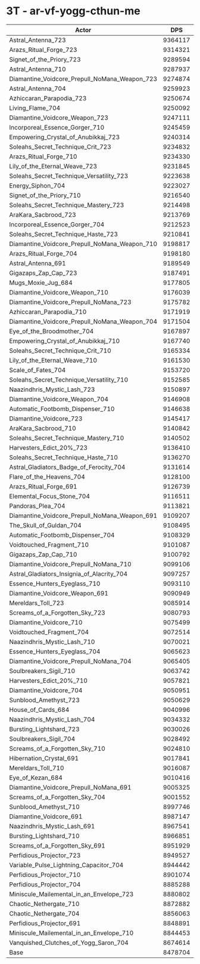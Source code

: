 # 3T - ar-vf-yogg-cthun-me
| Actor | DPS | Increase |
|---|:---:|:---:|
|Astral_Antenna_723|9364117|10.44%|
|Arazs_Ritual_Forge_723|9314321|9.86%|
|Signet_of_the_Priory_723|9289594|9.56%|
|Astral_Antenna_710|9287937|9.54%|
|Diamantine_Voidcore_Prepull_NoMana_Weapon_723|9274874|9.39%|
|Astral_Antenna_704|9259923|9.21%|
|Azhiccaran_Parapodia_723|9250674|9.10%|
|Living_Flame_704|9250092|9.10%|
|Diamantine_Voidcore_Weapon_723|9247111|9.06%|
|Incorporeal_Essence_Gorger_710|9245459|9.04%|
|Empowering_Crystal_of_Anubikkaj_723|9240314|8.98%|
|Soleahs_Secret_Technique_Crit_723|9234832|8.92%|
|Arazs_Ritual_Forge_710|9234330|8.91%|
|Lily_of_the_Eternal_Weave_723|9231845|8.88%|
|Soleahs_Secret_Technique_Versatility_723|9223638|8.79%|
|Energy_Siphon_704|9223027|8.78%|
|Signet_of_the_Priory_710|9216540|8.70%|
|Soleahs_Secret_Technique_Mastery_723|9214498|8.68%|
|AraKara_Sacbrood_723|9213769|8.67%|
|Incorporeal_Essence_Gorger_704|9212523|8.65%|
|Soleahs_Secret_Technique_Haste_723|9210841|8.64%|
|Diamantine_Voidcore_Prepull_NoMana_Weapon_710|9198817|8.49%|
|Arazs_Ritual_Forge_704|9198180|8.49%|
|Astral_Antenna_691|9189549|8.38%|
|Gigazaps_Zap_Cap_723|9187491|8.36%|
|Mugs_Moxie_Jug_684|9177805|8.25%|
|Diamantine_Voidcore_Weapon_710|9176039|8.22%|
|Diamantine_Voidcore_Prepull_NoMana_723|9175782|8.22%|
|Azhiccaran_Parapodia_710|9171919|8.18%|
|Diamantine_Voidcore_Prepull_NoMana_Weapon_704|9171504|8.17%|
|Eye_of_the_Broodmother_704|9167897|8.13%|
|Empowering_Crystal_of_Anubikkaj_710|9167740|8.13%|
|Soleahs_Secret_Technique_Crit_710|9165334|8.10%|
|Lily_of_the_Eternal_Weave_710|9161530|8.05%|
|Scale_of_Fates_704|9153720|7.96%|
|Soleahs_Secret_Technique_Versatility_710|9152585|7.95%|
|Naazindhris_Mystic_Lash_723|9150897|7.93%|
|Diamantine_Voidcore_Weapon_704|9146908|7.88%|
|Automatic_Footbomb_Dispenser_710|9146638|7.88%|
|Diamantine_Voidcore_723|9145417|7.86%|
|AraKara_Sacbrood_710|9140842|7.81%|
|Soleahs_Secret_Technique_Mastery_710|9140502|7.81%|
|Harvesters_Edict_20%_723|9136410|7.76%|
|Soleahs_Secret_Technique_Haste_710|9136270|7.76%|
|Astral_Gladiators_Badge_of_Ferocity_704|9131614|7.70%|
|Flare_of_the_Heavens_704|9128100|7.66%|
|Arazs_Ritual_Forge_691|9126739|7.64%|
|Elemental_Focus_Stone_704|9116511|7.52%|
|Pandoras_Plea_704|9113821|7.49%|
|Diamantine_Voidcore_Prepull_NoMana_Weapon_691|9109207|7.44%|
|The_Skull_of_Guldan_704|9108495|7.43%|
|Automatic_Footbomb_Dispenser_704|9108329|7.43%|
|Voidtouched_Fragment_710|9101087|7.34%|
|Gigazaps_Zap_Cap_710|9100792|7.34%|
|Diamantine_Voidcore_Prepull_NoMana_710|9099106|7.32%|
|Astral_Gladiators_Insignia_of_Alacrity_704|9097257|7.30%|
|Essence_Hunters_Eyeglass_710|9093110|7.25%|
|Diamantine_Voidcore_Weapon_691|9090949|7.22%|
|Mereldars_Toll_723|9085914|7.16%|
|Screams_of_a_Forgotten_Sky_723|9080793|7.10%|
|Diamantine_Voidcore_710|9075499|7.04%|
|Voidtouched_Fragment_704|9072514|7.00%|
|Naazindhris_Mystic_Lash_710|9070021|6.97%|
|Essence_Hunters_Eyeglass_704|9065623|6.92%|
|Diamantine_Voidcore_Prepull_NoMana_704|9065405|6.92%|
|Soulbreakers_Sigil_710|9063742|6.90%|
|Harvesters_Edict_20%_710|9057821|6.83%|
|Diamantine_Voidcore_704|9050951|6.75%|
|Sunblood_Amethyst_723|9050629|6.75%|
|House_of_Cards_684|9040996|6.63%|
|Naazindhris_Mystic_Lash_704|9034332|6.55%|
|Bursting_Lightshard_723|9030026|6.50%|
|Soulbreakers_Sigil_704|9028492|6.48%|
|Screams_of_a_Forgotten_Sky_710|9024810|6.44%|
|Hibernation_Crystal_691|9017841|6.36%|
|Mereldars_Toll_710|9016087|6.34%|
|Eye_of_Kezan_684|9010416|6.27%|
|Diamantine_Voidcore_Prepull_NoMana_691|9005325|6.21%|
|Screams_of_a_Forgotten_Sky_704|9001552|6.17%|
|Sunblood_Amethyst_710|8997746|6.12%|
|Diamantine_Voidcore_691|8987147|6.00%|
|Naazindhris_Mystic_Lash_691|8967541|5.77%|
|Bursting_Lightshard_710|8966851|5.76%|
|Screams_of_a_Forgotten_Sky_691|8951929|5.58%|
|Perfidious_Projector_723|8949527|5.55%|
|Variable_Pulse_Lightning_Capacitor_704|8944442|5.49%|
|Perfidious_Projector_710|8901074|4.98%|
|Perfidious_Projector_704|8885288|4.80%|
|Miniscule_Mailemental_in_an_Envelope_723|8880802|4.74%|
|Chaotic_Nethergate_710|8872882|4.65%|
|Chaotic_Nethergate_704|8856063|4.45%|
|Perfidious_Projector_691|8848891|4.37%|
|Miniscule_Mailemental_in_an_Envelope_710|8844453|4.31%|
|Vanquished_Clutches_of_Yogg_Saron_704|8674614|2.31%|
|Base|8478704|0.00%|
